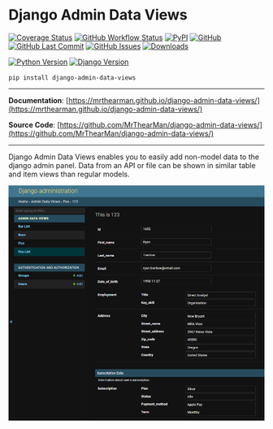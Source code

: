 # Django Admin Data Views

[![Coverage Status][coverage-badge]][coverage]
[![GitHub Workflow Status][status-badge]][status]
[![PyPI][pypi-badge]][pypi]
[![GitHub][licence-badge]][licence]
[![GitHub Last Commit][repo-badge]][repo]
[![GitHub Issues][issues-badge]][issues]
[![Downloads][downloads-badge]][pypi]

[![Python Version][version-badge]][pypi]
[![Django Version][django-badge]][pypi]

```shell
pip install django-admin-data-views
```

---

**Documentation**: [https://mrthearman.github.io/django-admin-data-views/](https://mrthearman.github.io/django-admin-data-views/)

**Source Code**: [https://github.com/MrThearMan/django-admin-data-views/](https://github.com/MrThearMan/django-admin-data-views/)

---

Django Admin Data Views enables you to easily add non-model data to the django admin panel.
Data from an API or file can be shown in similar table and item views than regular models.


![Example](img/example.png)


[coverage-badge]: https://coveralls.io/repos/github/MrThearMan/django-admin-data-views/badge.svg?branch=main
[status-badge]: https://img.shields.io/github/workflow/status/MrThearMan/django-admin-data-views/Test
[pypi-badge]: https://img.shields.io/pypi/v/django-admin-data-views
[licence-badge]: https://img.shields.io/github/license/MrThearMan/django-admin-data-views
[repo-badge]: https://img.shields.io/github/last-commit/MrThearMan/django-admin-data-views
[issues-badge]: https://img.shields.io/github/issues-raw/MrThearMan/django-admin-data-views
[version-badge]: https://img.shields.io/pypi/pyversions/django-admin-data-views
[downloads-badge]: https://img.shields.io/pypi/dm/django-admin-data-views
[django-badge]: https://img.shields.io/pypi/djversions/django-admin-data-views

[coverage]: https://coveralls.io/github/MrThearMan/django-admin-data-views?branch=main
[status]: https://github.com/MrThearMan/django-admin-data-views/actions/workflows/test.yml
[pypi]: https://pypi.org/project/django-admin-data-views
[licence]: https://github.com/MrThearMan/django-admin-data-views/blob/main/LICENSE
[repo]: https://github.com/MrThearMan/django-admin-data-views/commits/main
[issues]: https://github.com/MrThearMan/django-admin-data-views/issues
